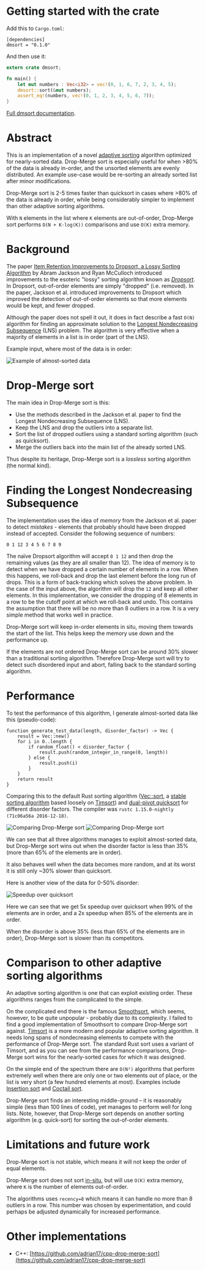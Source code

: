# Getting started with the crate

Add this to `Cargo.toml`:
```
[dependencies]
dmsort = "0.1.0"
```

And then use it:
``` rust
extern crate dmsort;

fn main() {
	let mut numbers : Vec<i32> = vec!(0, 1, 6, 7, 2, 3, 4, 5);
	dmsort::sort(&mut numbers);
	assert_eq!(numbers, vec!(0, 1, 2, 3, 4, 5, 6, 7));
}
```

[Full dmsort documentation](https://emilk.github.io/drop-merge-sort/dmsort/index.html).

# Abstract
This is an implementation of a novel [adaptive sorting](https://en.wikipedia.org/wiki/Adaptive_sort) algorithm optimized for nearly-sorted data. Drop-Merge sort is especially useful for when >80% of the data is already in-order, and the unsorted elements are evenly distributed. An example use-case would be re-sorting an already sorted list after minor modifications.

Drop-Merge sort is 2-5 times faster than quicksort in cases where >80% of the data is already in order, while being considerably simpler to implement than other adaptive sorting algorithms.

With `N` elements in the list where `K` elements are out-of-order, Drop-Merge sort performs `O(N + K⋅log(K))` comparisons and use `O(K)` extra memory.

# Background
The paper [Item Retention Improvements to Dropsort, a Lossy Sorting Algorithm](http://micsymposium.org/mics_2011_proceedings/mics2011_submission_13.pdf) by Abram Jackson and Ryan McCulloch introduced improvements to the esoteric "lossy" sorting algorithm known as [*Dropsort*](http://www.dangermouse.net/esoteric/dropsort.html). In Dropsort, out-of-order elements are simply "dropped" (i.e. removed). In the paper, Jackson et al. introduced improvements to Dropsort which improved the detection of out-of-order elements so that more elements would be kept, and fewer dropped.

Although the paper does not spell it out, it does in fact describe a fast `O(N)` algorithm for finding an approximate solution to the [Longest Nondecreasing Subsequence](https://en.wikipedia.org/wiki/Longest_increasing_subsequence) (LNS) problem. The algorithm is very effective when a majority of elements in a list is in order (part of the LNS).

Example input, where most of the data is in order:

![Example of almost-sorted data](images/example.png)

# Drop-Merge sort
The main idea in Drop-Merge sort is this:

* Use the methods described in the Jackson et al. paper to find the Longest Nondecreasing Subsequence (LNS).
* Keep the LNS and drop the outliers into a separate list.
* Sort the list of dropped outliers using a standard sorting algorithm (such as quicksort).
* Merge the outliers back into the main list of the already sorted LNS.

Thus despite its heritage, Drop-Merge sort is a *lossless* sorting algorithm (the normal kind).

# Finding the Longest Nondecreasing Subsequence
The implementation uses the idea of *memory* from the Jackson et al. paper to detect *mistakes* - elements that probably should have been dropped instead of accepted. Consider the following sequence of numbers:

`0 1 12 3 4 5 6 7 8 9`

The naïve Dropsort algorithm will accept `0 1 12` and then drop the remaining values (as they are all smaller than 12). The idea of memory is to detect when we have dropped a certain number of elements in a row. When this happens, we roll-back and drop the last element before the long run of drops. This is a form of back-tracking which solves the above problem. In the case of the input above, the algorithm will drop the `12` and keep all other elements. In this implementation, we consider the dropping of 8 elements in a row to be the cutoff point at which we roll-back and undo. This contains the assumption that there will be no more than 8 outliers in a row. It is a very simple method that works well in practice.

Drop-Merge sort will keep in-order elements in situ, moving them towards the start of the list. This helps keep the memory use down and the performance up.

If the elements are not ordered Drop-Merge sort can be around 30% slower than a traditional sorting algorithm. Therefore Drop-Merge sort will try to detect such disordered input and abort, falling back to the standard sorting algorithm.

# Performance
To test the performance of this algorithm, I generate almost-sorted data like this (pseudo-code):

```
function generate_test_data(length, disorder_factor) -> Vec {
	result = Vec::new()
	for i in 0..length {
		if random_float() < disorder_factor {
			result.push(random_integer_in_range(0, length))
		} else {
			result.push(i)
		}
	}
	return result
}
```

Comparing this to the default Rust sorting algorithm ([Vec::sort](https://doc.rust-lang.org/beta/std/vec/struct.Vec.html#method.sort), a [stable sorting algorithm](https://github.com/rust-lang/rust/pull/38192) based loosely on [Timsort](https://en.wikipedia.org/wiki/Timsort)) and [dual-pivot quicksort](https://github.com/notriddle/quickersort) for different disorder factors. The compiler was `rustc 1.15.0-nightly (71c06a56a 2016-12-18)`.

![Comparing Drop-Merge sort](images/comparisons_i32.png)
![Comparing Drop-Merge sort](images/comparisons_string.png)

We can see that all three algorithms manages to exploit almost-sorted data, but Drop-Merge sort wins out when the disorder factor is less than 35% (more than 65% of the elements are in order).

It also behaves well when the data becomes more random, and at its worst it is still only ~30% slower than quicksort.

Here is another view of the data for 0-50% disorder:

![Speedup over quicksort](images/speedup_i32_dmsort_move.png)

Here we can see that we get 5x speedup over quicksort when 99% of the elements are in order, and a 2x speedup when 85% of the elements are in order.

When the disorder is above 35% (less than 65% of the elements are in order), Drop-Merge sort is slower than its competitors.

# Comparison to other adaptive sorting algorithms
An adaptive sorting algorithm is one that can exploit existing order. These algorithms ranges from the complicated to the simple.

On the complicated end there is the famous [Smoothsort](https://en.wikipedia.org/wiki/Smoothsort), which seems, however, to be quite unpopular - probably due to its complexity. I failed to find a good implementation of Smoothsort to compare Drop-Merge sort against. [Timsort](https://en.wikipedia.org/wiki/Timsort) is a more modern and popular adaptive sorting algorithm. It needs long spans of nondecreasing elements to compete with the performance of Drop-Merge sort. The standard Rust sort uses a variant of Timsort, and as you can see from the performance comparisons, Drop-Merge sort wins for the nearly-sorted cases for which it was designed.

On the simple end of the spectrum there are `O(N²)` algorithms that perform extremely well when there are only one or two elements out of place, or the list is very short (a few hundred elements at most). Examples include [Insertion sort](https://en.wikipedia.org/wiki/Insertion_sort) and [Coctail sort](https://en.wikipedia.org/wiki/Cocktail_shaker_sort).

Drop-Merge sort finds an interesting middle-ground – it is reasonably simple (less than 100 lines of code), yet manages to perform well for long lists. Note, however, that Drop-Merge sort depends on another sorting algorithm (e.g. quick-sort) for sorting the out-of-order elements.

# Limitations and future work
Drop-Merge sort is not stable, which means it will not keep the order of equal elements.

Drop-Merge sort does not sort [in-situ](https://en.wikipedia.org/wiki/In-place_algorithm), but will use `O(K)` extra memory, where `K` is the number of elements out-of-order.

The algorithms uses `recency=8` which means it can handle no more than 8 outliers in a row. This number was chosen by experimentation, and could perhaps be adjusted dynamically for increased performance.

# Other implementations
* C++: [https://github.com/adrian17/cpp-drop-merge-sort](https://github.com/adrian17/cpp-drop-merge-sort)
